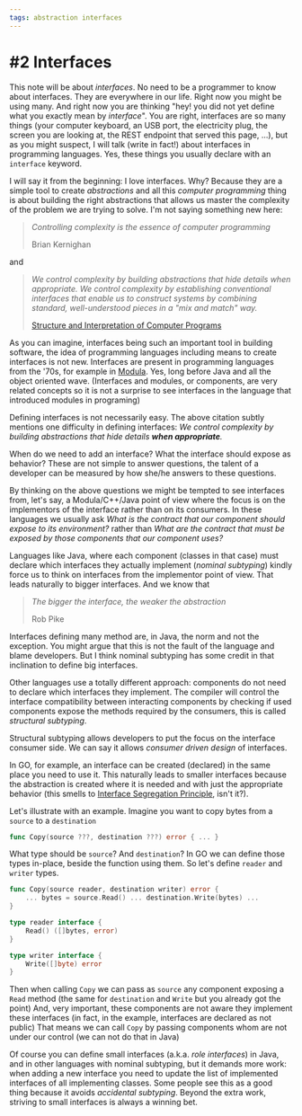 ```yaml
---
tags: abstraction interfaces
---
```

# #2 Interfaces

This note will be about _interfaces_.
No need to be a programmer to know about interfaces.
They are everywhere in our life. 
Right now you might be using many.
And right now you are thinking "hey! you did not yet define what you exactly mean by _interface_".
You are right, interfaces are so many things (your computer keyboard, an USB port, the electricity plug, the screen you are looking at, the REST endpoint that served this page, ...), but as you might suspect, I will talk (write in fact!) about interfaces in programming languages.
Yes, these things you usually declare with an `interface` keyword.

I will say it from the beginning: I love interfaces. 
Why? 
Because they are a simple tool to create _abstractions_ and all this _computer programming_ thing is about building the right abstractions that allows us master the complexity of the problem we are trying to solve.
I'm not saying something new here:

> _Controlling complexity is the essence of computer programming_
>
> Brian Kernighan

and

> _We control complexity by building abstractions that hide details when appropriate. 
> We control complexity by establishing conventional interfaces that enable us to construct systems by combining standard, well-understood pieces in a "mix and match" way._
> 
> [Structure and Interpretation of Computer Programs](https://doc.lagout.org/programmation/Lisp/Scheme/SICP.pdf)
 
As you can imagine, interfaces being such an important tool in building software, the idea of programming languages including means to create interfaces is not new.
Interfaces are present in programming languages from the '70s, for example in [Modula](https://www.research-collection.ethz.ch/handle/20.500.11850/68669). Yes, long before Java and all the object oriented wave. (Interfaces and modules, or components, are very related concepts so it is not a surprise to see interfaces in the language that introduced modules in programing)

Defining interfaces is not necessarily easy.
The above citation subtly mentions one difficulty in defining interfaces: _We control complexity by building abstractions that hide details **when appropriate**._

When do we need to add an interface? 
What the interface should expose as behavior?
These are not simple to answer questions, the talent of a developer can be measured by how she/he answers to these questions.
 
By thinking on the above questions we might be tempted to see interfaces from, let's say, a Modula/C++/Java point of view where the focus is on the implementors of the interface rather than on its consumers.
In these languages we usually ask _What is the contract that our component should expose to its environment?_ rather than _What are the contract that must be exposed by those components that our component uses?_

Languages like Java, where each component (classes in that case) must declare which interfaces they actually implement (_nominal subtyping_) kindly force us to think on interfaces from the implementor point of view.
That leads naturally to bigger interfaces.
And we know that
> _The bigger the interface, the weaker the abstraction_
>
> Rob Pike

Interfaces defining many method are, in Java, the norm and not the exception.
You might argue that this is not the fault of the language and blame  developers.
But I think nominal subtyping has some credit in that inclination to define big interfaces.

Other languages use a totally different approach: components do not need to declare which interfaces they implement.
The compiler will control the interface compatibility between interacting components by checking if used components expose the methods required by the consumers, this is called _structural subtyping_.

Structural subtyping allows developers to put the focus on the interface consumer side.
We can say it allows _consumer driven design_ of interfaces.

In GO, for example, an interface can be created (declared) in the same place you need to use it.
This naturally leads to smaller interfaces because the abstraction is created where it is needed and with just the appropriate behavior (this smells to [Interface Segregation Principle](https://en.wikipedia.org/wiki/Interface_segregation_principle), isn't it?).

Let's illustrate with an example.
Imagine you want to copy bytes from a `source` to a `destination`
```go
func Copy(source ???, destination ???) error { ... }
```

What type should be `source`? And `destination`?
In GO we can define those types in-place, beside the function using them.
So let's define `reader` and `writer` types.

```go
func Copy(source reader, destination writer) error { 
    ... bytes = source.Read() ... destination.Write(bytes) ... 
}

type reader interface {
    Read() ([]bytes, error)
}

type writer interface {
    Write([]byte) error
}
```

Then when calling `Copy` we can pass as `source` any component exposing a `Read` method (the same for `destination` and `Write` but you already got the point)
And, very important, these components are not aware they implement these interfaces (in fact, in the example, interfaces are declared as not public)
That means we can call `Copy` by passing components whom are not under our control (we can not do that in Java)

Of course you can define small interfaces (a.k.a. _role interfaces_) in Java, and in other languages with nominal subtyping, but it demands more work: when adding a new interface you need to update the list of implemented interfaces of all implementing classes.
Some people see this as a good thing because it avoids _accidental subtyping_.
Beyond the extra work, striving to small interfaces is always a winning bet.



